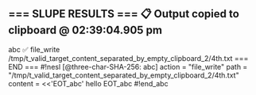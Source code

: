 === SLUPE RESULTS ===
📋 Output copied to clipboard @ 02:39:04.905 pm
---------------------
abc ✅ file_write /tmp/t_valid_target_content_separated_by_empty_clipboard_2/4th.txt
=== END ===
#!nesl [@three-char-SHA-256: abc]
action = "file_write"
path = "/tmp/t_valid_target_content_separated_by_empty_clipboard_2/4th.txt"
content = <<'EOT_abc'
hello
EOT_abc
#!end_abc